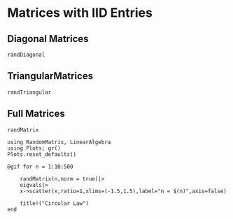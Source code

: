 # Matrices with IID Entries

## Diagonal Matrices

```@docs
randDiagonal
```

## TriangularMatrices

```@docs
randTriangular
```

## Full Matrices

```@docs
randMatrix
```



```@eval 
using RandomMatrix, LinearAlgebra
using Plots; gr()
Plots.reset_defaults()

@gif for n = 1:10:500
     
    randMatrix(n,norm = true)|>
    eigvals|>
    x->scatter(x,ratio=1,xlims=(-1.5,1.5),label="n = $(n)",axis=false)

    title!("Circular Law")
end 
```
